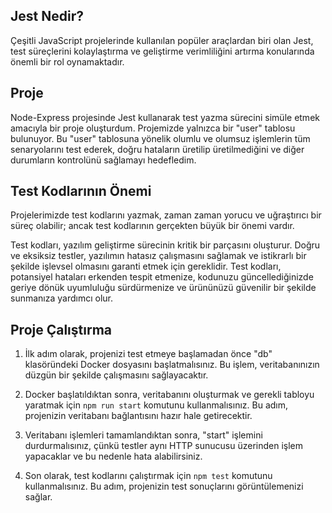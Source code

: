 ## Jest Nedir?

Çeşitli JavaScript projelerinde kullanılan popüler araçlardan biri olan Jest, test süreçlerini kolaylaştırma ve geliştirme verimliliğini artırma konularında önemli bir rol oynamaktadır.

## Proje

Node-Express projesinde Jest kullanarak test yazma sürecini simüle etmek amacıyla bir proje oluşturdum. Projemizde yalnızca bir "user" tablosu bulunuyor. Bu "user" tablosuna yönelik olumlu ve olumsuz işlemlerin tüm senaryolarını test ederek, doğru hataların üretilip üretilmediğini ve diğer durumların kontrolünü sağlamayı hedefledim.

## Test Kodlarının Önemi

Projelerimizde test kodlarını yazmak, zaman zaman yorucu ve uğraştırıcı bir süreç olabilir; ancak test kodlarının gerçekten büyük bir önemi vardır.

Test kodları, yazılım geliştirme sürecinin kritik bir parçasını oluşturur. Doğru ve eksiksiz testler, yazılımın hatasız çalışmasını sağlamak ve istikrarlı bir şekilde işlevsel olmasını garanti etmek için gereklidir. Test kodları, potansiyel hataları erkenden tespit etmenize, kodunuzu güncellediğinizde geriye dönük uyumluluğu sürdürmenize ve ürününüzü güvenilir bir şekilde sunmanıza yardımcı olur.

## Proje Çalıştırma

1. İlk adım olarak, projenizi test etmeye başlamadan önce "db" klasöründeki Docker dosyasını başlatmalısınız. Bu işlem, veritabanınızın düzgün bir şekilde çalışmasını sağlayacaktır.

2. Docker başlatıldıktan sonra, veritabanını oluşturmak ve gerekli tabloyu yaratmak için `npm run start` komutunu kullanmalısınız. Bu adım, projenizin veritabanı bağlantısını hazır hale getirecektir.

3. Veritabanı işlemleri tamamlandıktan sonra, "start" işlemini durdurmalısınız, çünkü testler aynı HTTP sunucusu üzerinden işlem yapacaklar ve bu nedenle hata alabilirsiniz.

4. Son olarak, test kodlarını çalıştırmak için `npm test` komutunu kullanmalısınız. Bu adım, projenizin test sonuçlarını görüntülemenizi sağlar.
